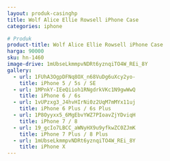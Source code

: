 ```yaml
---
layout: produk-casinghp
title: Wolf Alice Ellie Rowsell iPhone Case
categories: iphone

# Produk
product-title: Wolf Alice Ellie Rowsell iPhone Case
harga: 90000
sku: hn-1460
image-drive: 1mUbseLkmmpvNDRt6yznqiTO4W_REi_8Y
gallery:
  - url: 1FUhA3OgpDFNq8OX_n68VuDg6uXcy2yo-
    title: iPhone 5 / 5s / SE
  - url: 1MPnkY-IEeQiioh1RNgdrkVKc1N9gwWwQ
    title: iPhone 6 / 6s
  - url: 1vUPzxg3_J4hvHIrNi0z2UqM7mMYx11uj
    title: iPhone 6 Plus / 6s Plus
  - url: 1P8Oyyxx5_6MgEbvYWZ7PIoavZjYDviqH
    title: iPhone 7 / 8
  - url: 19_gcIo7LBCC_aWNyHX9u9yfkwZC0ZJmK
    title: iPhone 7 Plus / 8 Plus
  - url: 1mUbseLkmmpvNDRt6yznqiTO4W_REi_8Y
    title: iPhone X
---
```

